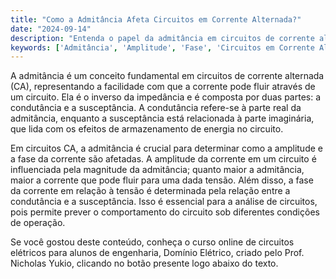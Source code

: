 ```yaml
---
title: "Como a Admitância Afeta Circuitos em Corrente Alternada?"
date: "2024-09-14"
description: "Entenda o papel da admitância em circuitos de corrente alternada e sua relação com amplitude e fase."
keywords: ['Admitância', 'Amplitude', 'Fase', 'Circuitos em Corrente Alternada']
---
```


A admitância é um conceito fundamental em circuitos de corrente alternada (CA), representando a facilidade com que a corrente pode fluir através de um circuito. Ela é o inverso da impedância e é composta por duas partes: a condutância e a susceptância. A condutância refere-se à parte real da admitância, enquanto a susceptância está relacionada à parte imaginária, que lida com os efeitos de armazenamento de energia no circuito.

Em circuitos CA, a admitância é crucial para determinar como a amplitude e a fase da corrente são afetadas. A amplitude da corrente em um circuito é influenciada pela magnitude da admitância; quanto maior a admitância, maior a corrente que pode fluir para uma dada tensão. Além disso, a fase da corrente em relação à tensão é determinada pela relação entre a condutância e a susceptância. Isso é essencial para a análise de circuitos, pois permite prever o comportamento do circuito sob diferentes condições de operação.

Se você gostou deste conteúdo, conheça o curso online de circuitos elétricos para alunos de engenharia, Domínio Elétrico, criado pelo Prof. Nicholas Yukio, clicando no botão presente logo abaixo do texto.